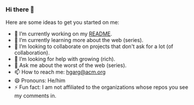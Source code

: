 ### Hi there 👋 


<!--
**himanshugarg/himanshugarg** is a ✨ _special_ ✨ repository because its `README.md` (this file) appears on your GitHub profile.
-->
Here are some ideas to get you started on me:

- 🔭 I’m currently working on my [README](https://github.com/himanshugarg/himanshugarg/blob/main/README.md).
- 🌱 I’m currently learning more about the web (series).
- 👯 I’m looking to collaborate on projects that don't ask for a lot (of collaboration).
- 🤔 I’m looking for help with growing (rich).
- 💬 Ask me about the worst of the web (series).
- 📫 How to reach me: hgarg@acm.org
- 😄 Pronouns: He/him
- ⚡ Fun fact: I am not affiliated to the organizations whose repos you see my comments in.
